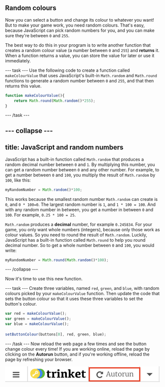 ## Random colours

Now you can select a button and change its colour to whatever you want! But to make your game work, you need random colours. That's easy, because JavaScript can pick random numbers for you, and you can make sure they're between `0` and `255`.

The best way to do this in your program is to write another function that creates a random colour value (a number between `0` and `255`) and **returns** it. When a function returns a value, you can store the value for later or use it immediately.

--- task ---
Use the following code to create a function called `makeColourValue` that uses JavaScript's built-in `Math.random` and `Math.round` functions to generate a random number between `0` and `255`, and that then returns this value.

```JavaScript
function makeColourValue(){
    return Math.round(Math.random()*255);
}
```
--- /task ---

--- collapse ---
---
title: JavaScript and random numbers
---
JavaScript has a built-in function called `Math.random` that produces a random decimal number between `0` and `1`. By multiplying this number, you can get a random number between `0` and any other number. For example, to get a number between `0` and `100`, you multiply the result of `Math.random` by `100`, like this:

```JavaScript
myRandomNumber = Math.random()*100;
```

This works because the smallest random number `Math.random` can create is `0`, and `0 * 100=0`. The largest random number is `1`, and `1 * 100 = 100`. And with any random number in between, you get a number in between `0` and `100`. For example, `0.25 * 100 = 25`.

`Math.random` produces a **decimal** number, for example `0.245834`. For your game, you only want whole numbers (integers), because only those work as colour values. So you need to round the result of `Math.random`. Luckily, JavaScript has a built-in function called `Math.round` to help you round decimal number. So to get a whole number between `0` and `100`, you would write:

```JavaScript
myRandomNumber = Math.round(Math.random()*100);
```
--- /collapse ---

Now it's time to use this new function.

--- task ---
Create three variables, named `red`, `green`, and `blue`, with random colours picked by your `makeColourValue` function. Then update the code that sets the button colour so that it uses these three variables to set the button's colour.

```JavaScript
var red = makeColourValue();
var green = makeColourValue();
var blue = makeColourValue();

setButtonColour(buttons[0], red, green, blue);
```
--- /task ---
Now reload the web page a few times and see the button change colour every time! If you are working online, reload the page by clicking on the **Autorun** button, and if you're working offline, reload the page by refreshing your browser.

![The Trinket menu bar with the Autorun button highlighted](images/tktReload.png)
